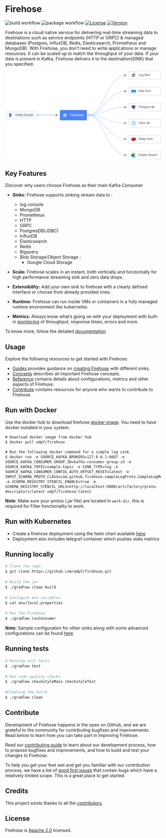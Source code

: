 # Firehose

![build workflow](https://github.com/odpf/firehose/actions/workflows/build.yml/badge.svg)
![package workflow](https://github.com/odpf/firehose/actions/workflows/package.yml/badge.svg)
[![License](https://img.shields.io/badge/License-Apache%202.0-blue.svg?logo=apache)](LICENSE)
[![Version](https://img.shields.io/github/v/release/odpf/firehose?logo=semantic-release)](Version)

Firehose is a cloud native service for delivering real-time streaming data to destinations such as service endpoints (HTTP or GRPC) & managed databases (Postgres, InfluxDB, Redis, Elasticsearch, Prometheus and MongoDB). With Firehose, you don't need to write applications or manage resources. It can be scaled up to match the throughput of your data. If your data is present in Kafka, Firehose delivers it to the destination(SINK) that you specified.

<p align="center"><img src="./docs/static/assets/overview.svg" /></p>

## Key Features

Discover why users choose Firehose as their main Kafka Consumer

- **Sinks:** Firehose supports sinking stream data to :

  - log console
  - MongoDB
  - Prometheus
  - HTTP
  - GRPC
  - PostgresDB(JDBC)
  - InfluxDB
  - Elasticsearch
  - Redis
  - Bigquery
  - Blob Storage/Object Storage :
    - Google Cloud Storage

- **Scale:** Firehose scales in an instant, both vertically and horizontally for high performance streaming sink and zero data drops.
- **Extensibility:** Add your own sink to firehose with a clearly defined interface or choose from already provided ones.
- **Runtime:** Firehose can run inside VMs or containers in a fully managed runtime environment like kubernetes.
- **Metrics:** Always know what’s going on with your deployment with built-in [monitoring](./docs/assets/firehose-grafana-dashboard.json) of throughput, response times, errors and more.

To know more, follow the detailed [documentation](docs)

## Usage

Explore the following resources to get started with Firehose:

- [Guides](docs/guides) provides guidance on [creating Firehose](docs/guides/overview.md) with different sinks.
- [Concepts](docs/concepts) describes all important Firehose concepts.
- [Reference](docs/reference) contains details about configurations, metrics and other aspects of Firehose.
- [Contribute](docs/contribute/contribution.md) contains resources for anyone who wants to contribute to Firehose.

## Run with Docker

Use the docker hub to download firehose [docker image](https://hub.docker.com/r/odpf/firehose/). You need to have docker installed in your system.

```
# Download docker image from docker hub
$ docker pull odpf/firehose

# Run the following docker command for a simple log sink.
$ docker run -e SOURCE_KAFKA_BROKERS=127.0.0.1:6667 -e SOURCE_KAFKA_CONSUMER_GROUP_ID=kafka-consumer-group-id -e SOURCE_KAFKA_TOPIC=sample-topic -e SINK_TYPE=log -e SOURCE_KAFKA_CONSUMER_CONFIG_AUTO_OFFSET_RESET=latest -e INPUT_SCHEMA_PROTO_CLASS=com.github.firehose.sampleLogProto.SampleLogMessage -e SCHEMA_REGISTRY_STENCIL_ENABLE=true -e SCHEMA_REGISTRY_STENCIL_URLS=http://localhost:9000/artifactory/proto-descriptors/latest odpf/firehose:latest
```

**Note:** Make sure your protos (.jar file) are located in `work-dir`, this is required for Filter functionality to work.

## Run with Kubernetes

- Create a firehose deployment using the helm chart available [here](https://github.com/odpf/charts/tree/main/stable/firehose)
- Deployment also includes telegraf container which pushes stats metrics

## Running locally

```sh
# Clone the repo
$ git clone https://github.com/odpf/firehose.git

# Build the jar
$ ./gradlew clean build

# Configure env variables
$ cat env/local.properties

# Run the Firehose
$ ./gradlew runConsumer
```

**Note:** Sample configuration for other sinks along with some advanced configurations can be found [here](/docs/reference/configuration.md)

## Running tests

```sh
# Running unit tests
$ ./gradlew test

# Run code quality checks
$ ./gradlew checkstyleMain checkstyleTest

#Cleaning the build
$ ./gradlew clean
```

## Contribute

Development of Firehose happens in the open on GitHub, and we are grateful to the community for contributing bugfixes and improvements. Read below to learn how you can take part in improving Firehose.

Read our [contributing guide](docs/contribute/contribution.md) to learn about our development process, how to propose bugfixes and improvements, and how to build and test your changes to Firehose.

To help you get your feet wet and get you familiar with our contribution process, we have a list of [good first issues](https://github.com/odpf/firehose/labels/good%20first%20issue) that contain bugs which have a relatively limited scope. This is a great place to get started.

## Credits

This project exists thanks to all the [contributors](https://github.com/odpf/firehose/graphs/contributors).

## License

Firehose is [Apache 2.0](LICENSE) licensed.